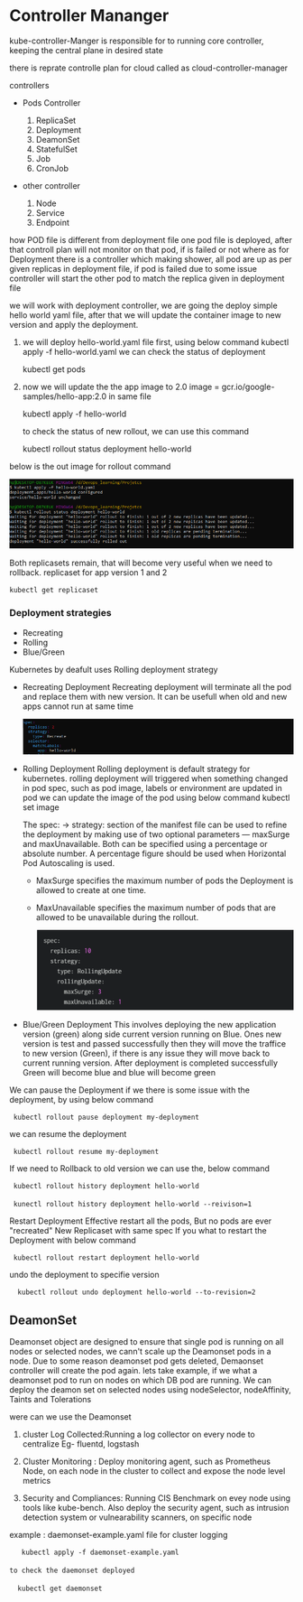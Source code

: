 # Controller Mananger 

kube-controller-Manger is responsible for to running core controller, keeping the central plane in desired state 

there is reprate controlle plan for cloud called as cloud-controller-manager 

controllers
 - Pods Controller 
   1. ReplicaSet
   2. Deployment 
   3. DeamonSet
   4. StatefulSet
   5. Job
   6. CronJob

- other controller
  1. Node
  2. Service
  3. Endpoint

how POD file is different from deployment file 
one pod file is deployed, after that controll plan will not monitor on that pod, if is failed or not 
where as for Deployment there is a controller which making shower, all pod are up as per given replicas in deployment file, if pod is failed due to some issue controller will start the other pod to match the replica given in deployment file 
  
we will work with deployment controller, we are going the deploy simple hello world yaml file, after that we will update the container image to new version and apply the deployment.

 1. we will deploy hello-world.yaml file first, using below command
    kubectl apply -f hello-world.yaml
    we can check the status of deployment 

      kubectl get pods 

 2. now we will update the the app image to 2.0 
    image = gcr.io/google-samples/hello-app:2.0 in same file 

      kubectl apply -f hello-world 

    to check the status of new rollout, we can use this command 

      kubectl rollout status deployment hello-world

   below is the out image for rollout command

   ![alt text](image.png)
    
  Both replicasets remain, that will become very useful when we need to rollback. replicaset for app version 1 and 2 

    kubectl get replicaset 

### Deployment strategies 
   - Recreating 
   - Rolling 
   - Blue/Green

   Kubernetes by deafult uses Rolling deployment strategy

   - Recreating Deployment 
     Recreating deployment will terminate all the pod and replace them with new version. It can be usefull when old and new apps cannot run at same time 

     ![alt text](image-1.png)

   - Rolling Deployment 
     Rolling deployment is default strategy for kubernetes.
     rolling deployment will triggered when something changed in pod spec, such as pod image, labels or environment are updated in pod 
     we can update the image of the pod using below command 
     kubectl set image 

     The spec: -> strategy: section of the manifest file can be used to refine the deployment by making use of two optional parameters — maxSurge and maxUnavailable. Both can be specified using a percentage or absolute number. A percentage figure should be used when Horizontal Pod Autoscaling is used.

      - MaxSurge specifies the maximum number of pods the Deployment is allowed to create at one time.
      - MaxUnavailable specifies the maximum number of pods that are allowed to be unavailable during the rollout.  
        
        ![alt text](image-2.png)

   - Blue/Green Deployment 
     This involves deploying the new application version (green) along side current version running on Blue. Ones new version is test and passed successfully then they will move the traffice to new version (Green), if there is any issue they will move back to current running version. After deployment is completed successfully Green will become blue and blue will become green 

  We can pause the Deployment if we there is some issue with the deployment, by using below command 

     kubectl rollout pause deployment my-deployment

  we can resume the deployment
 
     kubectl rollout resume my-deployment 

  If we need to Rollback to old version we can use the, below command 

     kubectl rollout history deployment hello-world

     kunectl rollout history deployment hello-world --reivison=1

  Restart Deployment 
  Effective restart all the pods, But no pods are ever "recreated"
  New Replicaset with same spec 
  If you what to restart the Deployment with below command 

     kubectl rollout restart deployment hello-world

  undo the deployment to specifie version 

      kubectl rollout undo deployment hello-world --to-revision=2

## DeamonSet 

  Deamonset object are designed to ensure that single pod is running on all nodes or selected nodes, we cann't scale up the Deamonset pods in a node. Due to some reason deamonset pod gets deleted, Demaonset controller will create the pod again. lets take example, if we what a deamonset pod to run on nodes on which DB pod are running. We can deploy the deamon set on selected nodes using nodeSelector, nodeAffinity, Taints and Tolerations 

  were can we use the Deamonset 
   1. cluster Log Collected:Running a log collector on every node to centralize  Eg- fluentd, logstash

   2. Cluster Monitoring : Deploy monitoring agent, such as Prometheus Node, on each node in the cluster to collect and expose the node level metrics 

   3. Security and Compliances: Running CIS Benchmark on evey node using tools like kube-bench. Also deploy the security agent, such as intrusion detection system or vulnearability scanners, on specific node 

  example : daemonset-example.yaml file for cluster logging 
       
       kubectl apply -f daemonset-example.yaml

    to check the daemonset deployed

      kubectl get daemonset